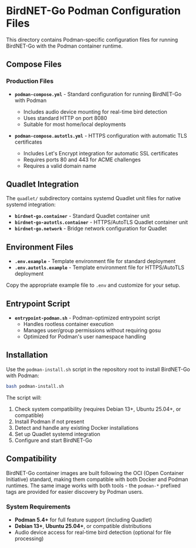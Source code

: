 # BirdNET-Go Podman Configuration Files

This directory contains Podman-specific configuration files for running BirdNET-Go with the Podman container runtime.

## Compose Files

### Production Files

- **`podman-compose.yml`** - Standard configuration for running BirdNET-Go with Podman
  - Includes audio device mounting for real-time bird detection
  - Uses standard HTTP on port 8080
  - Suitable for most home/local deployments

- **`podman-compose.autotls.yml`** - HTTPS configuration with automatic TLS certificates
  - Includes Let's Encrypt integration for automatic SSL certificates
  - Requires ports 80 and 443 for ACME challenges
  - Requires a valid domain name

## Quadlet Integration

The `quadlet/` subdirectory contains systemd Quadlet unit files for native systemd integration:

- **`birdnet-go.container`** - Standard Quadlet container unit
- **`birdnet-go-autotls.container`** - HTTPS/AutoTLS Quadlet container unit
- **`birdnet-go.network`** - Bridge network configuration for Quadlet

## Environment Files

- **`.env.example`** - Template environment file for standard deployment
- **`.env.autotls.example`** - Template environment file for HTTPS/AutoTLS deployment

Copy the appropriate example file to `.env` and customize for your setup.

## Entrypoint Script

- **`entrypoint-podman.sh`** - Podman-optimized entrypoint script
  - Handles rootless container execution
  - Manages user/group permissions without requiring gosu
  - Optimized for Podman's user namespace handling

## Installation

Use the `podman-install.sh` script in the repository root to install BirdNET-Go with Podman:

```bash
bash podman-install.sh
```

The script will:

1. Check system compatibility (requires Debian 13+, Ubuntu 25.04+, or compatible)
2. Install Podman if not present
3. Detect and handle any existing Docker installations
4. Set up Quadlet systemd integration
5. Configure and start BirdNET-Go

## Compatibility

BirdNET-Go container images are built following the OCI (Open Container Initiative) standard, making them compatible with both Docker and Podman runtimes. The same image works with both tools - the `podman-*` prefixed tags are provided for easier discovery by Podman users.

### System Requirements

- **Podman 5.4+** for full feature support (including Quadlet)
- **Debian 13+**, **Ubuntu 25.04+**, or compatible distributions
- Audio device access for real-time bird detection (optional for file processing)
